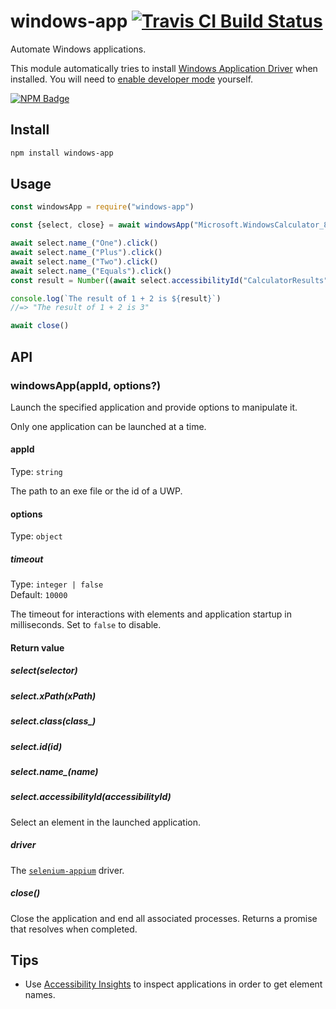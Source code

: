 # windows-app [![Travis CI Build Status](https://img.shields.io/travis/com/Richienb/windows-app/master.svg?style=for-the-badge)](https://travis-ci.com/Richienb/windows-app)

Automate Windows applications.

This module automatically tries to install [Windows Application Driver](https://github.com/microsoft/WinAppDriver#readme) when installed. You will need to [enable developer mode](https://docs.microsoft.com/windows/apps/get-started/enable-your-device-for-development#activate-developer-mode-sideload-apps-and-access-other-developer-features) yourself.

[![NPM Badge](https://nodei.co/npm/windows-app.png)](https://npmjs.com/package/windows-app)

## Install

```sh
npm install windows-app
```

## Usage

```js
const windowsApp = require("windows-app")

const {select, close} = await windowsApp("Microsoft.WindowsCalculator_8wekyb3d8bbwe!App") // Calculator app

await select.name_("One").click()
await select.name_("Plus").click()
await select.name_("Two").click()
await select.name_("Equals").click()
const result = Number((await select.accessibilityId("CalculatorResults")).getText().replace("Display is", ""))

console.log(`The result of 1 + 2 is ${result}`)
//=> "The result of 1 + 2 is 3"

await close()
```

## API

### windowsApp(appId, options?)

Launch the specified application and provide options to manipulate it.

Only one application can be launched at a time.

#### appId

Type: `string`

The path to an exe file or the id of a UWP.

#### options

Type: `object`

##### timeout

Type: `integer | false`\
Default: `10000`

The timeout for interactions with elements and application startup in milliseconds. Set to `false` to disable.

#### Return value

##### select(selector)

##### select.xPath(xPath)

##### select.class(class_)

##### select<i></i>.id(id)

##### select.name_(name)

##### select.accessibilityId(accessibilityId)

Select an element in the launched application.

##### driver

The [`selenium-appium`](https://github.com/react-native-windows/selenium-appium#readme) driver.

##### close()

Close the application and end all associated processes. Returns a promise that resolves when completed.

## Tips

- Use [Accessibility Insights](https://accessibilityinsights.io) to inspect applications in order to get element names.
